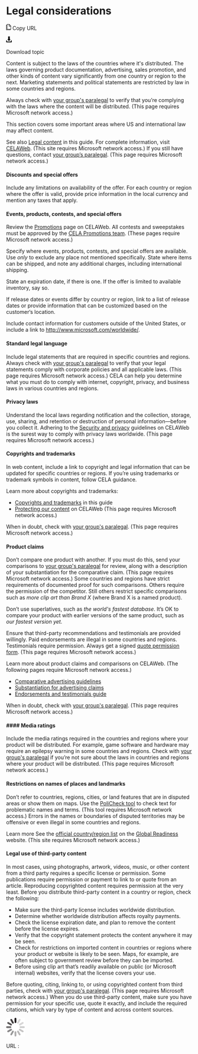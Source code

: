 ﻿# Legal considerations

![Copy URL](media/legal-considerations/Copy.png)
Copy URL

![Download](media/legal-considerations/Download.png)

Download topic

Content
is subject to the laws of the countries where it's distributed.
The laws governing product documentation, advertising,
sales promotion, and other kinds of content vary significantly
from one country or region to the next. Marketing statements and political statements are restricted by law in some countries and regions. 

Always check with [your group's paralegal](https://microsoft.sharepoint.com/sites/lcaweb/Pages/Applications/LegalContact.aspx) to verify that you’re complying with the laws where the content will be distributed. (This page requires Microsoft network access.)

This section covers some important areas where US and international law may affect content.

See also [
Legal content](https://worldready.cloudapp.net/Styleguide/Read?id=2700&topicid=26694) in this guide.
For complete information, visit [](https://microsoft.sharepoint.com/sites/lcaweb/home)[CELAWeb](https://microsoft.sharepoint.com/sites/lcaweb/home). (This site requires Microsoft network access.)
If you still have questions, contact [your group’s paralegal](https://microsoft.sharepoint.com/sites/lcaweb/Pages/Applications/LegalContact.aspx). (This page requires Microsoft network access.)

#### Discounts and special offers

Include any limitations on availability of
the offer. For each country or region where the offer is valid,
provide price information in the local currency and mention
any taxes that apply.

#### Events, products, contests, and special offers

Review the [Promotions](https://microsoft.sharepoint.com/sites/lcaweb/Home/Marketing/Promotions) page on CELAWeb. All contests and sweepstakes must be approved by the [CELA Promotions team](https://microsoft.sharepoint.com/sites/LCAWeb/Home/Marketing/Marketing-and-Advertising-Content/Promotions-Contacts). (These pages require Microsoft network access.)

Specify where events, products, contests, and special offers are available. Use *only*
to exclude any place not mentioned specifically. State where items
can be shipped, and note any additional charges, including
international shipping. 

State an expiration date, if there is one. If the offer is limited to available inventory, say so. 

If release dates or events differ by country or region, link to a list of release dates or provide information that can be customized based on the customer‘s location. 

Include contact information for customers outside of the United States, or include a link to <http://www.microsoft.com/worldwide/>.

#### Standard legal language

Include legal statements that are required in specific countries and regions. Always check with [your group's paralegal](https://microsoft.sharepoint.com/sites/lcaweb/Pages/Applications/LegalContact.aspx) to verify that your legal statements comply with corporate policies and all applicable laws. (This page requires Microsoft network access.) CELA
can help you determine what you must do to comply with internet,
copyright, privacy, and business laws in various countries
and regions. 

#### Privacy laws

Understand the local laws
regarding notification and the collection, storage, use, sharing, and
retention or destruction of personal information—before you collect
it. Adhering to the [Security and privacy](https://microsoft.sharepoint.com/sites/lcaweb/Home/Business-Conduct-and-Compliance/Security-and-Privacy) guidelines on CELAWeb is the surest way to comply with privacy laws worldwide. (This page requires Microsoft network access.)

#### Copyrights and trademarks 

In web content, include a link to copyright and legal information
that can be updated for specific countries or regions. If you’re
using trademarks or trademark symbols in content, follow CELA
guidance.

Learn more about copyrights and trademarks:

  - [Copyrights and trademarks](https://worldready.cloudapp.net/Styleguide/Read?id=2700&topicid=26696) in this guide
  - [Protecting our content](https://microsoft.sharepoint.com/sites/LCAWeb/Home/Copyrights-Trademarks-and-Patents/Copyrights/Protecting-Copyrights) on CELAWeb (This page requires Microsoft network access.)

When in doubt, check with [your group's paralegal](https://microsoft.sharepoint.com/sites/lcaweb/Pages/Applications/LegalContact.aspx). (This page requires Microsoft network access.)

#### Product claims

Don’t compare one product with another. If you must do this, send your comparisons to [your group's paralegal](https://microsoft.sharepoint.com/sites/lcaweb/Pages/Applications/LegalContact.aspx) for review, along with a description of your substantiation for the comparative claim. (This page requires Microsoft network access.) Some
countries and regions have strict requirements of documented
proof for such comparisons. Others require the permission of
the competitor. Still others restrict specific comparisons such as *more clip art than Brand* *X* (where Brand X is a named product).

Don’t use superlatives, such as *the world's fastest database*. It’s OK to compare your product with earlier versions of the same product, such as *our fastest version yet.*

Ensure that third-party recommendations and
testimonials are provided willingly. Paid endorsements
are illegal in some countries and regions. Testimonials require
permission. Always get a signed [quote permission form](https://microsoft.sharepoint.com/sites/LCAWebAuthoring/LSWDocuments/Quote_Permission_Form_Marketing.doc?d=wb65038057ef041d7b5375f9db989fd0a&Source=https%3A%2F%2Fmicrosoft%2Esharepoint%2Ecom%2Fsites%2FLCAWebAuthoring%2FLSWDocuments%2FForms%2FAllItems%2Easpx%3FInitialTabId%3DRibbon%252ERead%26VisibilityContext%3DWSSTabPersistence%23InplviewHash1adbcfb2%2D6303%2D44d4%2D8b6d%2D6e5d0d3e7dfb%3DInitialTabId%253DRibbon%25252ERead%2DVisibilityContext%253DWSSTabPersistence%2DSortField%253DModified%2DSortDir%253DDesc). (This page requires Microsoft network access.)

Learn more about product claims and comparisons on CELAWeb. (The following pages require Microsoft network access.)

  - [Comparative advertising guidelines](https://microsoft.sharepoint.com/sites/LCAWeb/Home/Marketing/Marketing-and-Advertising-Content/Comparative) 
  - [Substantiation for advertising claims](https://microsoft.sharepoint.com/sites/LCAWeb/Home/Marketing/Marketing-and-Advertising-Content/Substantiation) 
  - [Endorsements and testimonials guide](https://microsoft.sharepoint.com/sites/LCAWeb/Home/Marketing/Marketing-and-Advertising-Content/Endorsements)

When in doubt, check with [your group's paralegal](https://microsoft.sharepoint.com/sites/lcaweb/Pages/Applications/LegalContact.aspx). (This page requires Microsoft network access.)

#### #### Media ratings

Include the media ratings
required in the countries and regions where your product will
be distributed. For example, game software and hardware may require
an epilepsy warning in some countries and regions. Check with [your group's paralegal](https://microsoft.sharepoint.com/sites/lcaweb/Pages/Applications/LegalContact.aspx) if you’re not sure about the laws in countries and regions where your product will be distributed. (This page requires Microsoft network access.)

#### Restrictions on names of places and landmarks

Don’t refer to countries, regions, cities, or land features that are in disputed areas or show them on maps. Use the [PoliCheck tool](https://microsoft.sharepoint.com/teams/celaGlobalReadiness/Pages/PoliCheck.aspx "PoliCheck term tool on the Global Readiness website") to check text for problematic names and terms. (This tool requires Microsoft network access.) Errors
in the names or boundaries of disputed territories may be
offensive or even illegal in some countries and regions. 

Learn more See the [](http://gpweb/marketreadiness/OfficialCountryregion)[official country/region list](https://microsoft.sharepoint.com/teams/celaGlobalReadiness/Lists/CountryRegion/CountryRegionList.aspx) on the [Global Readiness](https://microsoft.sharepoint.com/teams/celaGlobalReadiness/Pages/Home.aspx) website. (This site requires Microsoft network access.)

#### Legal use of third-party content

In
most cases, using photographs, artwork, videos, music, or
other content from a third party requires a specific license or
permission. Some publications require permission or payment to link
to or quote from an article. Reproducing copyrighted
content requires permission at the very least. Before
you distribute third-party content in a country or region, check
the following:

  - Make sure the third-party license includes worldwide distribution.
  - Determine whether worldwide distribution affects royalty payments.
  - Check the license expiration date, and plan to remove the content before the license expires.
  - Verify that the copyright statement protects the content anywhere it may be seen.
  - Check
    for restrictions on imported content in countries or regions where
    your product or website is likely to be seen. Maps, for
    example, are often subject to government review before they can
    be imported.
  - Before
    using clip art that’s readily available on public (or Microsoft
    internal) websites, verify that the license covers your use.

Before quoting, citing, linking to, or using copyrighted
content from third parties, check with [your group's paralegal](https://microsoft.sharepoint.com/sites/lcaweb/Pages/Applications/LegalContact.aspx). (This page requires Microsoft network access.) When you do use third-party content, make sure you have
permission for your specific use, quote it exactly, and include the required
citations, which vary by type of content and across content sources.

![In progress](media/legal-considerations/activity-large.gif)

URL :
